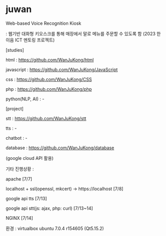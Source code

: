 # juwan
Web-based Voice Recognition Kiosk

: 웹기반 대화형 키오스크를 통해 매장에서 말로 메뉴를 주문할 수 있도록 함 (2023 한이음 ICT 멘토링 프로젝트)


[studies]

html : https://github.com/WanJuKong/html

javascript : https://github.com/WanJuKong/JavaScript

css : https://github.com/WanJuKong/CSS

php : https://github.com/WanJuKong/php

python(NLP, AI) : -


[project]

stt : https://github.com/WanJuKong/stt

tts : -

chatbot : -

database : https://github.com/WanJuKong/database

(google cloud API 활용)


기타 진행상황 :

apache [7/7]

localhost + ssl(openssl, mkcert) -> https://localhost [7/8]

google api tts [7/13]

google api stt(js: ajax, php: curl) [7/13~14]

NGINX [7/14]



환경 : virtualbox ubuntu 7.0.4 r154605 (Qt5.15.2)









